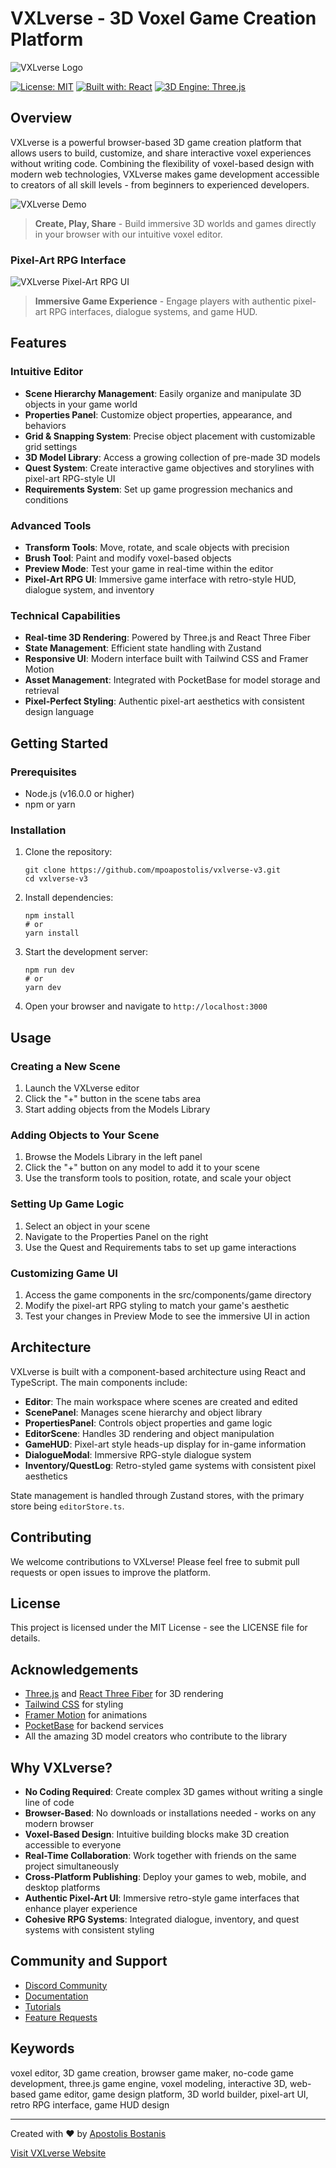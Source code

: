 # VXLverse - 3D Voxel Game Creation Platform

![VXLverse Logo](https://via.placeholder.com/200x60/4F46E5/FFFFFF?text=VXLverse)

[![License: MIT](https://img.shields.io/badge/License-MIT-blue.svg)](https://opensource.org/licenses/MIT)
[![Built with: React](https://img.shields.io/badge/Built%20with-React-61DAFB.svg)](https://reactjs.org/)
[![3D Engine: Three.js](https://img.shields.io/badge/3D%20Engine-Three.js-black.svg)](https://threejs.org/)

## Overview

VXLverse is a powerful browser-based 3D game creation platform that allows users to build, customize, and share interactive voxel experiences without writing code. Combining the flexibility of voxel-based design with modern web technologies, VXLverse makes game development accessible to creators of all skill levels - from beginners to experienced developers.

![VXLverse Demo](/public/Demo.png)

> **Create, Play, Share** - Build immersive 3D worlds and games directly in your browser with our intuitive voxel editor.

### Pixel-Art RPG Interface

![VXLverse Pixel-Art RPG UI](/public/Demo2.png)

> **Immersive Game Experience** - Engage players with authentic pixel-art RPG interfaces, dialogue systems, and game HUD.

## Features

### Intuitive Editor

- **Scene Hierarchy Management**: Easily organize and manipulate 3D objects in your game world
- **Properties Panel**: Customize object properties, appearance, and behaviors
- **Grid & Snapping System**: Precise object placement with customizable grid settings
- **3D Model Library**: Access a growing collection of pre-made 3D models
- **Quest System**: Create interactive game objectives and storylines with pixel-art RPG-style UI
- **Requirements System**: Set up game progression mechanics and conditions

### Advanced Tools

- **Transform Tools**: Move, rotate, and scale objects with precision
- **Brush Tool**: Paint and modify voxel-based objects
- **Preview Mode**: Test your game in real-time within the editor
- **Pixel-Art RPG UI**: Immersive game interface with retro-style HUD, dialogue system, and inventory

### Technical Capabilities

- **Real-time 3D Rendering**: Powered by Three.js and React Three Fiber
- **State Management**: Efficient state handling with Zustand
- **Responsive UI**: Modern interface built with Tailwind CSS and Framer Motion
- **Asset Management**: Integrated with PocketBase for model storage and retrieval
- **Pixel-Perfect Styling**: Authentic pixel-art aesthetics with consistent design language

## Getting Started

### Prerequisites

- Node.js (v16.0.0 or higher)
- npm or yarn

### Installation

1. Clone the repository:

   ```
   git clone https://github.com/mpoapostolis/vxlverse-v3.git
   cd vxlverse-v3
   ```

2. Install dependencies:

   ```
   npm install
   # or
   yarn install
   ```

3. Start the development server:

   ```
   npm run dev
   # or
   yarn dev
   ```

4. Open your browser and navigate to `http://localhost:3000`

## Usage

### Creating a New Scene

1. Launch the VXLverse editor
2. Click the "+" button in the scene tabs area
3. Start adding objects from the Models Library

### Adding Objects to Your Scene

1. Browse the Models Library in the left panel
2. Click the "+" button on any model to add it to your scene
3. Use the transform tools to position, rotate, and scale your object

### Setting Up Game Logic

1. Select an object in your scene
2. Navigate to the Properties Panel on the right
3. Use the Quest and Requirements tabs to set up game interactions

### Customizing Game UI

1. Access the game components in the src/components/game directory
2. Modify the pixel-art RPG styling to match your game's aesthetic
3. Test your changes in Preview Mode to see the immersive UI in action

## Architecture

VXLverse is built with a component-based architecture using React and TypeScript. The main components include:

- **Editor**: The main workspace where scenes are created and edited
- **ScenePanel**: Manages scene hierarchy and object library
- **PropertiesPanel**: Controls object properties and game logic
- **EditorScene**: Handles 3D rendering and object manipulation
- **GameHUD**: Pixel-art style heads-up display for in-game information
- **DialogueModal**: Immersive RPG-style dialogue system
- **Inventory/QuestLog**: Retro-styled game systems with consistent pixel aesthetics

State management is handled through Zustand stores, with the primary store being `editorStore.ts`.

## Contributing

We welcome contributions to VXLverse! Please feel free to submit pull requests or open issues to improve the platform.

## License

This project is licensed under the MIT License - see the LICENSE file for details.

## Acknowledgements

- [Three.js](https://threejs.org/) and [React Three Fiber](https://docs.pmnd.rs/react-three-fiber) for 3D rendering
- [Tailwind CSS](https://tailwindcss.com/) for styling
- [Framer Motion](https://www.framer.com/motion/) for animations
- [PocketBase](https://pocketbase.io/) for backend services
- All the amazing 3D model creators who contribute to the library

## Why VXLverse?

- **No Coding Required**: Create complex 3D games without writing a single line of code
- **Browser-Based**: No downloads or installations needed - works on any modern browser
- **Voxel-Based Design**: Intuitive building blocks make 3D creation accessible to everyone
- **Real-Time Collaboration**: Work together with friends on the same project simultaneously
- **Cross-Platform Publishing**: Deploy your games to web, mobile, and desktop platforms
- **Authentic Pixel-Art UI**: Immersive retro-style game interfaces that enhance player experience
- **Cohesive RPG Systems**: Integrated dialogue, inventory, and quest systems with consistent styling

## Community and Support

- [Discord Community](https://discord.gg/vxlverse)
- [Documentation](https://docs.vxlverse.com)
- [Tutorials](https://vxlverse.com/learn)
- [Feature Requests](https://github.com/mpoapostolis/vxlverse-v3/issues)

## Keywords

voxel editor, 3D game creation, browser game maker, no-code game development, three.js game engine, voxel modeling, interactive 3D, web-based game editor, game design platform, 3D world builder, pixel-art UI, retro RPG interface, game HUD design

---

Created with ❤️ by [Apostolis Bostanis](https://github.com/mpoapostolis)

[Visit VXLverse Website](https://vxlverse.com)
